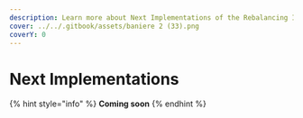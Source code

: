 ```yaml
---
description: Learn more about Next Implementations of the Rebalancing Index AI
cover: ../../.gitbook/assets/baniere 2 (33).png
coverY: 0
---
```


# Next Implementations

{% hint style="info" %}
**Coming soon**
{% endhint %}
